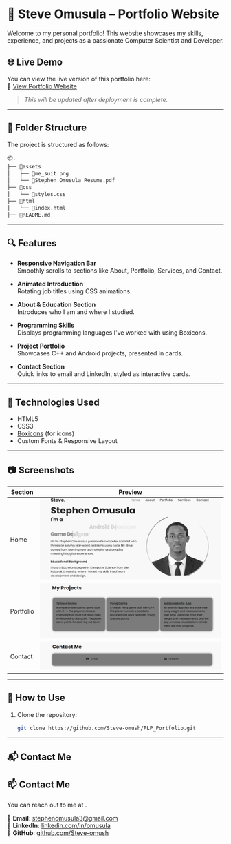 # 💼 Steve Omusula – Portfolio Website

Welcome to my personal portfolio! This website showcases my skills, experience, and projects as a passionate Computer Scientist and Developer.

## 🌐 Live Demo

You can view the live version of this portfolio here:  
🔗 [View Portfolio Website](https://your-username.github.io/your-repo-name)

> _This will be updated after deployment is complete._

---

## 📁 Folder Structure

The project is structured as follows:

```
📦.
├── 📁assets
│   ├── 📄me_suit.png
│   └── 📄Stephen Omusula Resume.pdf
├── 📁css
│   └── 📄styles.css
├── 📁html
│   └── 📄index.html
├── 📄README.md
```

---

## 🔍 Features

- **Responsive Navigation Bar**  
  Smoothly scrolls to sections like About, Portfolio, Services, and Contact.

- **Animated Introduction**  
  Rotating job titles using CSS animations.

- **About & Education Section**  
  Introduces who I am and where I studied.

- **Programming Skills**  
  Displays programming languages I've worked with using Boxicons.

- **Project Portfolio**  
  Showcases C++ and Android projects, presented in cards.

- **Contact Section**  
  Quick links to email and LinkedIn, styled as interactive cards.

---

## 🧰 Technologies Used

- HTML5
- CSS3
- [Boxicons](https://boxicons.com/) (for icons)
- Custom Fonts & Responsive Layout

---

## 📷 Screenshots

| Section   | Preview                                                     |
| --------- | ----------------------------------------------------------- |
| Home      | _![Homepage screenshot](assets/screenshots/home.PNG)_       |
| Portfolio | _![Portfolio screenshot](assets/screenshots/portfolio.PNG)_ |
| Contact   | _![Contact screenshot](assets/screenshots/contact.PNG)_     |

---

## 📝 How to Use

1. Clone the repository:
   ```bash
   git clone https://github.com/Steve-omush/PLP_Portfolio.git
   ```

---

## 📬 Contact Me

## 📫 Contact Me

You can reach out to me at .

📧 **Email**: [stephenomusula3@gmail.com](mailto:stephenomusula3@gmail.com)  
🔗 **LinkedIn**: [linkedin.com/in/omusula](https://www.linkedin.com/in/omusula/)  
🐙 **GitHub**: [github.com/Steve-omush](https://github.com/Steve-omush)
